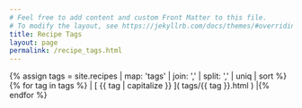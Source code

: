 ```yaml
---
# Feel free to add content and custom Front Matter to this file.
# To modify the layout, see https://jekyllrb.com/docs/themes/#overriding-theme-defaults
title: Recipe Tags
layout: page
permalink: /recipe_tags.html
---
```

{% assign tags =  site.recipes | map: 'tags' | join: ','  | split: ',' | uniq | sort %}
{% for tag in tags %}
| [ {{ tag | capitalize  }} ]( tags/{{ tag }}.html ) |{% endfor %}
